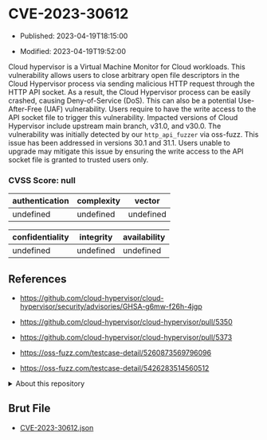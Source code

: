 # CVE-2023-30612

- Published: 2023-04-19T18:15:00

- Modified: 2023-04-19T19:52:00

Cloud hypervisor is a Virtual Machine Monitor for Cloud workloads. This vulnerability allows users to close arbitrary open file descriptors in the Cloud Hypervisor process via sending malicious HTTP request through the HTTP API socket. As a result, the Cloud Hypervisor process can be easily crashed, causing Deny-of-Service (DoS). This can also be a potential Use-After-Free (UAF) vulnerability. Users require to have the write access to the API socket file to trigger this vulnerability.  Impacted versions of Cloud Hypervisor include upstream main branch, v31.0, and v30.0. The vulnerability was initially detected by our `http_api_fuzzer` via oss-fuzz. This issue has been addressed in versions 30.1 and 31.1. Users unable to upgrade may mitigate this issue by ensuring the write access to the API socket file is granted to trusted users only.

### CVSS Score: **null**

| authentication | complexity | vector |
| --- | --- | --- |
| undefined | undefined | undefined |

| confidentiality | integrity | availability |
| --- | --- | --- |
| undefined | undefined | undefined |

## References

* https://github.com/cloud-hypervisor/cloud-hypervisor/security/advisories/GHSA-g6mw-f26h-4jgp

* https://github.com/cloud-hypervisor/cloud-hypervisor/pull/5350

* https://github.com/cloud-hypervisor/cloud-hypervisor/pull/5373

* https://oss-fuzz.com/testcase-detail/5260873569796096

* https://oss-fuzz.com/testcase-detail/5426283514560512

<details>
<summary>About this repository</summary> 

  This repository is part of the project [Live Hack CVE](https://github.com/Live-Hack-CVE). Main website can be found [www.live-hack.org](https://www.live-hack.org) 
  
  Made by [Sn0wAlice](https://github.com/Sn0wAlice) for the people that care about security and need to have a feed of the latest CVEs. Hope you enjoy it, don't forget to star the repo and follow me on [Twitter](https://twitter.com/Sn0wAlice) and [Github](https://github.com/Sn0wAlice). And that is my [personnal website](https://www.alice-snow.me/)

  - [Home Page](https://github.com/Live-Hack-CVE)
  - [Framework](https://github.com/Live-Hack-CVE/cve-framework)
  - [CVE database](https://github.com/Live-Hack-CVE/full_database)
  - [Changelog](https://github.com/Live-Hack-CVE/Changelog)
</details>

## Brut File

* [CVE-2023-30612.json](https://raw.githubusercontent.com/Live-Hack-CVE/full_database/main/cves/2023/CVE-2023-30612.json)

